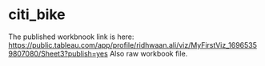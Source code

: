 # citi_bike
The published workbnook link is here: 
https://public.tableau.com/app/profile/ridhwaan.ali/viz/MyFirstViz_16965359807080/Sheet3?publish=yes 
Also raw workbook file.
